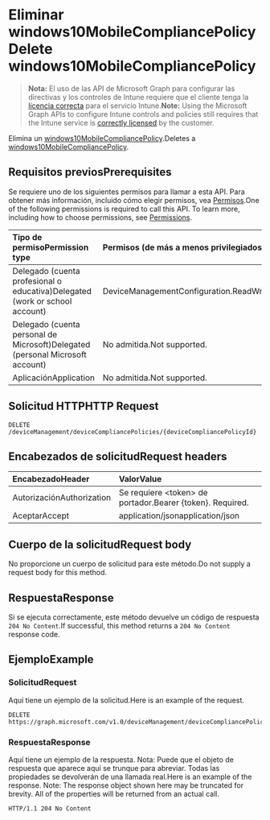 # <a name="delete-windows10mobilecompliancepolicy"></a><span data-ttu-id="2b5e7-101">Eliminar windows10MobileCompliancePolicy</span><span class="sxs-lookup"><span data-stu-id="2b5e7-101">Delete windows10MobileCompliancePolicy</span></span>

> <span data-ttu-id="2b5e7-102">**Nota:** El uso de las API de Microsoft Graph para configurar las directivas y los controles de Intune requiere que el cliente tenga la [licencia correcta](https://go.microsoft.com/fwlink/?linkid=839381) para el servicio Intune.</span><span class="sxs-lookup"><span data-stu-id="2b5e7-102">**Note:** Using the Microsoft Graph APIs to configure Intune controls and policies still requires that the Intune service is [correctly licensed](https://go.microsoft.com/fwlink/?linkid=839381) by the customer.</span></span>

<span data-ttu-id="2b5e7-103">Elimina un [windows10MobileCompliancePolicy](../resources/intune_deviceconfig_windows10mobilecompliancepolicy.md).</span><span class="sxs-lookup"><span data-stu-id="2b5e7-103">Deletes a [windows10MobileCompliancePolicy](../resources/intune_deviceconfig_windows10mobilecompliancepolicy.md).</span></span>
## <a name="prerequisites"></a><span data-ttu-id="2b5e7-104">Requisitos previos</span><span class="sxs-lookup"><span data-stu-id="2b5e7-104">Prerequisites</span></span>
<span data-ttu-id="2b5e7-p101">Se requiere uno de los siguientes permisos para llamar a esta API. Para obtener más información, incluido cómo elegir permisos, vea [Permisos](../../../concepts/permissions_reference.md).</span><span class="sxs-lookup"><span data-stu-id="2b5e7-p101">One of the following permissions is required to call this API. To learn more, including how to choose permissions, see [Permissions](../../../concepts/permissions_reference.md).</span></span>

|<span data-ttu-id="2b5e7-107">Tipo de permiso</span><span class="sxs-lookup"><span data-stu-id="2b5e7-107">Permission type</span></span>|<span data-ttu-id="2b5e7-108">Permisos (de más a menos privilegiados)</span><span class="sxs-lookup"><span data-stu-id="2b5e7-108">Permissions (from least to most privileged)</span></span>|
|:---|:---|
|<span data-ttu-id="2b5e7-109">Delegado (cuenta profesional o educativa)</span><span class="sxs-lookup"><span data-stu-id="2b5e7-109">Delegated (work or school account)</span></span>|<span data-ttu-id="2b5e7-110">DeviceManagementConfiguration.ReadWrite.All</span><span class="sxs-lookup"><span data-stu-id="2b5e7-110">DeviceManagementConfiguration.ReadWrite.All</span></span>|
|<span data-ttu-id="2b5e7-111">Delegado (cuenta personal de Microsoft)</span><span class="sxs-lookup"><span data-stu-id="2b5e7-111">Delegated (personal Microsoft account)</span></span>|<span data-ttu-id="2b5e7-112">No admitida.</span><span class="sxs-lookup"><span data-stu-id="2b5e7-112">Not supported.</span></span>|
|<span data-ttu-id="2b5e7-113">Aplicación</span><span class="sxs-lookup"><span data-stu-id="2b5e7-113">Application</span></span>|<span data-ttu-id="2b5e7-114">No admitida.</span><span class="sxs-lookup"><span data-stu-id="2b5e7-114">Not supported.</span></span>|

## <a name="http-request"></a><span data-ttu-id="2b5e7-115">Solicitud HTTP</span><span class="sxs-lookup"><span data-stu-id="2b5e7-115">HTTP Request</span></span>
<!-- {
  "blockType": "ignored"
}
-->
``` http
DELETE /deviceManagement/deviceCompliancePolicies/{deviceCompliancePolicyId}
```

## <a name="request-headers"></a><span data-ttu-id="2b5e7-116">Encabezados de solicitud</span><span class="sxs-lookup"><span data-stu-id="2b5e7-116">Request headers</span></span>
|<span data-ttu-id="2b5e7-117">Encabezado</span><span class="sxs-lookup"><span data-stu-id="2b5e7-117">Header</span></span>|<span data-ttu-id="2b5e7-118">Valor</span><span class="sxs-lookup"><span data-stu-id="2b5e7-118">Value</span></span>|
|:---|:---|
|<span data-ttu-id="2b5e7-119">Autorización</span><span class="sxs-lookup"><span data-stu-id="2b5e7-119">Authorization</span></span>|<span data-ttu-id="2b5e7-120">Se requiere &lt;token&gt; de portador.</span><span class="sxs-lookup"><span data-stu-id="2b5e7-120">Bearer {token}. Required.</span></span>|
|<span data-ttu-id="2b5e7-121">Aceptar</span><span class="sxs-lookup"><span data-stu-id="2b5e7-121">Accept</span></span>|<span data-ttu-id="2b5e7-122">application/json</span><span class="sxs-lookup"><span data-stu-id="2b5e7-122">application/json</span></span>|

## <a name="request-body"></a><span data-ttu-id="2b5e7-123">Cuerpo de la solicitud</span><span class="sxs-lookup"><span data-stu-id="2b5e7-123">Request body</span></span>
<span data-ttu-id="2b5e7-124">No proporcione un cuerpo de solicitud para este método.</span><span class="sxs-lookup"><span data-stu-id="2b5e7-124">Do not supply a request body for this method.</span></span>

## <a name="response"></a><span data-ttu-id="2b5e7-125">Respuesta</span><span class="sxs-lookup"><span data-stu-id="2b5e7-125">Response</span></span>
<span data-ttu-id="2b5e7-126">Si se ejecuta correctamente, este método devuelve un código de respuesta `204 No Content`.</span><span class="sxs-lookup"><span data-stu-id="2b5e7-126">If successful, this method returns a `204 No Content` response code.</span></span>

## <a name="example"></a><span data-ttu-id="2b5e7-127">Ejemplo</span><span class="sxs-lookup"><span data-stu-id="2b5e7-127">Example</span></span>
### <a name="request"></a><span data-ttu-id="2b5e7-128">Solicitud</span><span class="sxs-lookup"><span data-stu-id="2b5e7-128">Request</span></span>
<span data-ttu-id="2b5e7-129">Aquí tiene un ejemplo de la solicitud.</span><span class="sxs-lookup"><span data-stu-id="2b5e7-129">Here is an example of the request.</span></span>
``` http
DELETE https://graph.microsoft.com/v1.0/deviceManagement/deviceCompliancePolicies/{deviceCompliancePolicyId}
```

### <a name="response"></a><span data-ttu-id="2b5e7-130">Respuesta</span><span class="sxs-lookup"><span data-stu-id="2b5e7-130">Response</span></span>
<span data-ttu-id="2b5e7-p102">Aquí tiene un ejemplo de la respuesta. Nota: Puede que el objeto de respuesta que aparece aquí se trunque para abreviar. Todas las propiedades se devolverán de una llamada real.</span><span class="sxs-lookup"><span data-stu-id="2b5e7-p102">Here is an example of the response. Note: The response object shown here may be truncated for brevity. All of the properties will be returned from an actual call.</span></span>
``` http
HTTP/1.1 204 No Content
```



